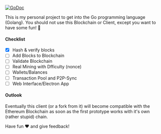 [![GoDoc](https://godoc.org/github.com/Flur3x/go-chain?status.svg)](https://godoc.org/github.com/Flur3x/go-chain)

This is my personal project to get into the Go programming language (Golang). You should not use this Blockchain or Client, except you want to have some fun! 🤙

#### Checklist

- [x] Hash & verify blocks
- [ ] Add Blocks to Blockchain
- [ ] Validate Blockchain
- [ ] Real Mining with Dfficulty (nonce)
- [ ] Wallets/Balances
- [ ] Transaction Pool and P2P-Sync
- [ ] Web Interface/Electron App

#### Outlook

Eventually this client (or a fork from it) will become compatible with the Ethereum Blockchain as soon as the first prototype works with it's own (rather stupid) chain.

Have fun ❤️ and give feedback!
